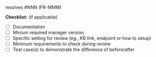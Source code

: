 resolves #NNN (FR-MMM)
<!-- replace NNN, MMM with the GitHub issue number and the corresponding Jira issue number. -->

<!--
Please precisely, concisely, and concretely describe what this PR changes, the rationale behind codes,
and how it affects the users and other developers.
-->

**Checklist:** (if applicable)

- [ ] Documentation
- [ ] Minium required manager version
- [ ] Specific setting for review (eg., KB link, endpoint or how to setup)
- [ ] Minimum requirements to check during review
- [ ] Test case(s) to demonstrate the difference of before/after
